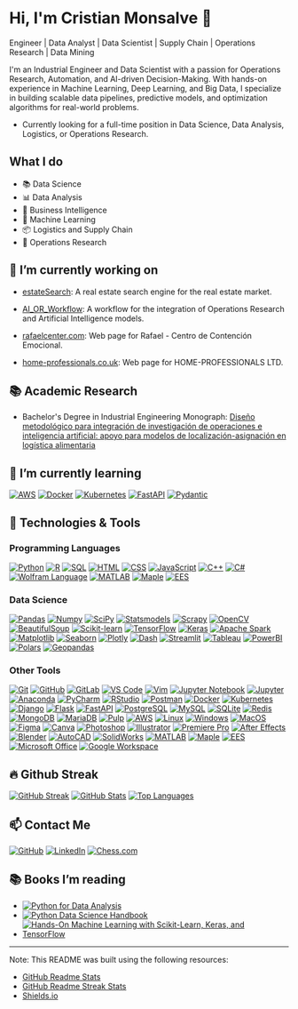# Hi, I'm Cristian Monsalve 👋

Engineer | Data Analyst | Data Scientist | Supply Chain | Operations Research | Data Mining

I'm an Industrial Engineer and Data Scientist with a passion for Operations Research, Automation, and AI-driven Decision-Making. With hands-on experience in Machine Learning, Deep Learning, and Big Data, I specialize in building scalable data pipelines, predictive models, and optimization algorithms for real-world problems.

- Currently looking for a full-time position in Data Science, Data Analysis, Logistics, or Operations Research.

## What I do

- 📚 Data Science
- 📊 Data Analysis
- 🏢 Business Intelligence
- 🤖 Machine Learning
- 📦 Logistics and Supply Chain
- 🎯 Operations Research

## 🔭 I’m currently working on

- [estateSearch](https://github.com/CDMonsalveA/estateSearch): A real estate search engine for the real estate market.

- [AI_OR_Workflow](https://github.com/CDMonsalveA/AI_OR_Workflow): A workflow for the integration of Operations Research and Artificial Intelligence models.

- [rafaelcenter.com](https://rafaelcenter.com): Web page for Rafael - Centro de Contención Emocional.

- [home-professionals.co.uk](https://home-professionals.co.uk): Web page for HOME-PROFESSIONALS LTD.

## 📚 Academic Research

- Bachelor's Degree in Industrial Engineering Monograph: [Diseño metodológico para integración de investigación de operaciones e inteligencia artificial: apoyo para modelos de localización-asignación en logística alimentaria](http://hdl.handle.net/11349/92955)

## 🌱 I’m currently learning

[![AWS](https://img.shields.io/badge/-AWS-232F3E?style=flat-square&logo=Amazon-AWS&logoColor=white)](https://aws.amazon.com/)
[![Docker](https://img.shields.io/badge/-Docker-2496ED?style=flat-square&logo=Docker&logoColor=white)](https://www.docker.com/)
[![Kubernetes](https://img.shields.io/badge/-Kubernetes-326CE5?style=flat-square&logo=Kubernetes&logoColor=white)](https://kubernetes.io/)
[![FastAPI](https://img.shields.io/badge/-FastAPI-009688?style=flat-square&logo=FastAPI&logoColor=white)](https://fastapi.tiangolo.com/)
[![Pydantic](https://img.shields.io/badge/-Pydantic-00599C?style=flat-square&logo=Pydantic&logoColor=white)](https://pydantic-docs.helpmanual.io/)

## 🔧 Technologies & Tools

### Programming Languages

[![Python](https://img.shields.io/badge/-Python-3776AB?style=flat-square&logo=python&logoColor=white)](https://www.python.org/)
[![R](https://img.shields.io/badge/-R-276DC3?style=flat-square&logo=R&logoColor=white)](https://www.r-project.org/)
[![SQL](https://img.shields.io/badge/-SQL-4479A1?style=flat-square&logo=MySQL&logoColor=white)](https://www.mysql.com/)
[![HTML](https://img.shields.io/badge/-HTML-E34F26?style=flat-square&logo=HTML5&logoColor=white)](https://www.w3.org/html/)
[![CSS](https://img.shields.io/badge/-CSS-1572B6?style=flat-square&logo=CSS3&logoColor=white)](https://www.w3.org/Style/CSS/)
[![JavaScript](https://img.shields.io/badge/-JavaScript-F7DF1E?style=flat-square&logo=JavaScript&logoColor=black)](https://developer.mozilla.org/en-US/docs/Web/JavaScript)
[![C++](https://img.shields.io/badge/-C++-00599C?style=flat-square&logo=C%2B%2B&logoColor=white)](https://isocpp.org/)
[![C#](https://img.shields.io/badge/-C%23-239120?style=flat-square&logo=C-Sharp&logoColor=white)](https://docs.microsoft.com/en-us/dotnet/csharp/)
[![Wolfram Language](https://img.shields.io/badge/-Wolfram%20Language-DD1100?style=flat-square&logo=Wolfram&logoColor=white)](https://www.wolfram.com/language/)
[![MATLAB](https://img.shields.io/badge/-MATLAB-0076A8?style=flat-square&logo=Mathworks&logoColor=white)](https://www.mathworks.com/products/matlab.html)
[![Maple](https://img.shields.io/badge/-Maple-00599C?style=flat-square&logo=Maple&logoColor=white)](https://www.maplesoft.com/products/maple/)
[![EES](https://img.shields.io/badge/-EES-00599C?style=flat-square&logo=EES&logoColor=white)](https://www.fchart.com/ees/)

### Data Science

[![Pandas](https://img.shields.io/badge/-Pandas-150458?style=flat-square&logo=Pandas&logoColor=white)](https://pandas.pydata.org/)
[![Numpy](https://img.shields.io/badge/-Numpy-013243?style=flat-square&logo=Numpy&logoColor=white)](https://numpy.org/)
[![SciPy](https://img.shields.io/badge/-SciPy-8CAAE6?style=flat-square&logo=SciPy&logoColor=white)](https://www.scipy.org/)
[![Statsmodels](https://img.shields.io/badge/-Statsmodels-00599C?style=flat-square&logo=Statsmodels&logoColor=white)](https://www.statsmodels.org/stable/index.html)
[![Scrapy](https://img.shields.io/badge/-Scrapy-00A3E0?style=flat-square&logo=Scrapy&logoColor=white)](https://scrapy.org/)
[![OpenCV](https://img.shields.io/badge/-OpenCV-5C3EE8?style=flat-square&logo=OpenCV&logoColor=white)](https://opencv.org/)
[![BeautifulSoup](https://img.shields.io/badge/-BeautifulSoup-00599C?style=flat-square&logo=BeautifulSoup&logoColor=white)](https://www.crummy.com/software/BeautifulSoup/)
[![Scikit-learn](https://img.shields.io/badge/-Scikit%20Learn-F7931E?style=flat-square&logo=scikit-learn&logoColor=white)](https://scikit-learn.org/stable/)
[![TensorFlow](https://img.shields.io/badge/-TensorFlow-FF6F00?style=flat-square&logo=TensorFlow&logoColor=white)](https://www.tensorflow.org/)
[![Keras](https://img.shields.io/badge/-Keras-D00000?style=flat-square&logo=Keras&logoColor=white)](https://keras.io/)
[![Apache Spark](https://img.shields.io/badge/-Apache%20Spark-E25A1C?style=flat-square&logo=Apache-Spark&logoColor=white)](https://spark.apache.org/)
[![Matplotlib](https://img.shields.io/badge/-Matplotlib-11557C?style=flat-square&logo=Matplotlib&logoColor=white)](https://matplotlib.org/)
[![Seaborn](https://img.shields.io/badge/-Seaborn-00599C?style=flat-square&logo=Seaborn&logoColor=white)](https://seaborn.pydata.org/)
[![Plotly](https://img.shields.io/badge/-Plotly-3F4F75?style=flat-square&logo=Plotly&logoColor=white)](https://plotly.com/)
[![Dash](https://img.shields.io/badge/-Dash-3F4F75?style=flat-square&logo=Dash&logoColor=white)](https://dash.plotly.com/)
[![Streamlit](https://img.shields.io/badge/-Streamlit-FF4B4B?style=flat-square&logo=Streamlit&logoColor=white)](https://streamlit.io/)
[![Tableau](https://img.shields.io/badge/-Tableau-E97627?style=flat-square&logo=Tableau&logoColor=white)](https://www.tableau.com/)
[![PowerBI](https://img.shields.io/badge/-Power%20BI-F2C811?style=flat-square&logo=Power-BI&logoColor=white)](https://powerbi.microsoft.com/)
[![Polars](https://img.shields.io/badge/-Polars-00599C?style=flat-square&logo=Polars&logoColor=white)](https://pola.rs/)
[![Geopandas](https://img.shields.io/badge/-Geopandas-150458?style=flat-square&logo=Geopandas&logoColor=white)](https://geopandas.org/)

### Other Tools

[![Git](https://img.shields.io/badge/-Git-F05032?style=flat-square&logo=Git&logoColor=white)](https://git-scm.com/)
[![GitHub](https://img.shields.io/badge/-GitHub-181717?style=flat-square&logo=GitHub&logoColor=white)](https://github.com/)
[![GitLab](https://img.shields.io/badge/-GitLab-FCA121?style=flat-square&logo=GitLab&logoColor=white)](https://gitlab.com/)
[![VS Code](https://img.shields.io/badge/-Visual%20Studio%20Code-007ACC?style=flat-square&logo=Visual-Studio-Code&logoColor=white)](https://code.visualstudio.com/)
[![Vim](https://img.shields.io/badge/-Vim-019733?style=flat-square&logo=Vim&logoColor=white)](https://www.vim.org/)
[![Jupyter Notebook](https://img.shields.io/badge/-Jupyter%20Notebook-F37626?style=flat-square&logo=Jupyter&logoColor=white)](https://jupyter.org/)
[![Jupyter](https://img.shields.io/badge/-Jupyter-F37626?style=flat-square&logo=Jupyter&logoColor=white)](https://jupyter.org/)
[![Anaconda](https://img.shields.io/badge/-Anaconda-44A833?style=flat-square&logo=Anaconda&logoColor=white)](https://www.anaconda.com/)
[![PyCharm](https://img.shields.io/badge/-PyCharm-000000?style=flat-square&logo=PyCharm&logoColor=white)](https://www.jetbrains.com/pycharm/)
[![RStudio](https://img.shields.io/badge/-RStudio-75AADB?style=flat-square&logo=RStudio&logoColor=white)](https://www.rstudio.com/)
[![Postman](https://img.shields.io/badge/-Postman-FF6C37?style=flat-square&logo=Postman&logoColor=white)](https://www.postman.com/)
[![Docker](https://img.shields.io/badge/-Docker-2496ED?style=flat-square&logo=Docker&logoColor=white)](https://www.docker.com/)
[![Kubernetes](https://img.shields.io/badge/-Kubernetes-326CE5?style=flat-square&logo=Kubernetes&logoColor=white)](https://kubernetes.io/)
[![Django](https://img.shields.io/badge/-Django-092E20?style=flat-square&logo=Django&logoColor=white)](https://www.djangoproject.com/)
[![Flask](https://img.shields.io/badge/-Flask-000000?style=flat-square&logo=Flask&logoColor=white)](https://flask.palletsprojects.com/)
[![FastAPI](https://img.shields.io/badge/-FastAPI-009688?style=flat-square&logo=FastAPI&logoColor=white)](https://fastapi.tiangolo.com/)
[![PostgreSQL](https://img.shields.io/badge/-PostgreSQL-336791?style=flat-square&logo=PostgreSQL&logoColor=white)](https://www.postgresql.org/)
[![MySQL](https://img.shields.io/badge/-MySQL-4479A1?style=flat-square&logo=MySQL&logoColor=white)](https://www.mysql.com/)
[![SQLite](https://img.shields.io/badge/-SQLite-003B57?style=flat-square&logo=SQLite&logoColor=white)](https://www.sqlite.org/index.html)
[![Redis](https://img.shields.io/badge/-Redis-DC382D?style=flat-square&logo=Redis&logoColor=white)](https://redis.io/)
[![MongoDB](https://img.shields.io/badge/-MongoDB-47A248?style=flat-square&logo=MongoDB&logoColor=white)](https://www.mongodb.com/)
[![MariaDB](https://img.shields.io/badge/-MariaDB-003545?style=flat-square&logo=MariaDB&logoColor=white)](https://mariadb.org/)
[![Pulp](https://img.shields.io/badge/-Pulp-00599C?style=flat-square&logo=Pulp&logoColor=white)](https://coin-or.github.io/pulp/)
[![AWS](https://img.shields.io/badge/-AWS-232F3E?style=flat-square&logo=Amazon-AWS&logoColor=white)](https://aws.amazon.com/)
[![Linux](https://img.shields.io/badge/-Linux-FCC624?style=flat-square&logo=Linux&logoColor=black)](https://www.linux.org/)
[![Windows](https://img.shields.io/badge/-Windows-0078D6?style=flat-square&logo=Windows&logoColor=white)](https://www.microsoft.com/en-us/windows)
[![MacOS](https://img.shields.io/badge/-macOS-000000?style=flat-square&logo=Apple&logoColor=white)](https://www.apple.com/macos/)
[![Figma](https://img.shields.io/badge/-Figma-F24E1E?style=flat-square&logo=Figma&logoColor=white)](https://www.figma.com/)
[![Canva](https://img.shields.io/badge/-Canva-00C4CC?style=flat-square&logo=Canva&logoColor=white)](https://www.canva.com/)
[![Photoshop](https://img.shields.io/badge/-Photoshop-31A8FF?style=flat-square&logo=Adobe-Photoshop&logoColor=white)](https://www.adobe.com/products/photoshop.html)
[![Illustrator](https://img.shields.io/badge/-Illustrator-FF9A00?style=flat-square&logo=Adobe-Illustrator&logoColor=white)](https://www.adobe.com/products/illustrator.html)
[![Premiere Pro](https://img.shields.io/badge/-Premiere%20Pro-9999FF?style=flat-square&logo=Adobe-Premiere-Pro&logoColor=white)](https://www.adobe.com/products/premiere.html)
[![After Effects](https://img.shields.io/badge/-After%20Effects-9999FF?style=flat-square&logo=Adobe-After-Effects&logoColor=white)](https://www.adobe.com/products/aftereffects.html)
[![Blender](https://img.shields.io/badge/-Blender-F5792A?style=flat-square&logo=Blender&logoColor=white)](https://www.blender.org/)
[![AutoCAD](https://img.shields.io/badge/-AutoCAD-FF6F20?style=flat-square&logo=Autodesk-AutoCAD&logoColor=white)](https://www.autodesk.com/products/autocad/overview)
[![SolidWorks](https://img.shields.io/badge/-SolidWorks-8B8B8B?style=flat-square&logo=SolidWorks&logoColor=white)](https://www.solidworks.com/)
[![MATLAB](https://img.shields.io/badge/-MATLAB-0076A8?style=flat-square&logo=Mathworks&logoColor=white)](https://www.mathworks.com/products/matlab.html)
[![Maple](https://img.shields.io/badge/-Maple-00599C?style=flat-square&logo=Maple&logoColor=white)](https://www.maplesoft.com/products/maple/)
[![EES](https://img.shields.io/badge/-EES-00599C?style=flat-square&logo=EES&logoColor=white)](https://www.fchart.com/ees/)
[![Microsoft Office](https://img.shields.io/badge/-Microsoft%20Office-D83B01?style=flat-square&logo=Microsoft-Office&logoColor=white)](https://www.microsoft.com/en-us/microsoft-365)
[![Google Workspace](https://img.shields.io/badge/-Google%20Workspace-4285F4?style=flat-square&logo=Google-Workspace&logoColor=white)](https://workspace.google.com/)

## 🔥 Github Streak

[![GitHub Streak](https://github-readme-streak-stats.herokuapp.com/?user=CDMonsalveA)](https://www.github.com/CDMonsalveA/)
[![GitHub Stats](https://github-readme-stats.vercel.app/api?username=CDMonsalveA&show_icons=true&theme=radical)](https://www.github.com/CDMonsalveA/)
[![Top Languages](https://github-readme-stats.vercel.app/api/top-langs/?username=CDMonsalveA&layout=compact&theme=radical)](https://www.github.com/CDMonsalveA/)

## 📫 Contact Me

[![GitHub](https://img.shields.io/badge/-GitHub-181717?style=flat&logo=GitHub&logoColor=white)](https://www.github.com/CDMonsalveA/)
[![LinkedIn](https://img.shields.io/badge/-LinkedIn-0077B5?style=flat&logo=LinkedIn&logoColor=white)](https://www.linkedin.com/in/cdmonsalvea/)
[![Chess.com](https://img.shields.io/badge/-Chess.com-FFA500?style=flat&logo=Chess.com&logoColor=white)](https://www.chess.com/member/CDMonsalveA)

## 📚 Books I’m reading

- [![Python for Data Analysis](https://img.shields.io/badge/-Python%20for%20Data%20Analysis-00599C?style=flat-square&logo=Python&logoColor=white)](https://www.oreilly.com/library/view/python-for-data/9781491957653/)
- [![Python Data Science Handbook](https://img.shields.io/badge/-Python%20Data%20Science%20Handbook-00599C?style=flat-square&logo=Python&logoColor=white)](https://jakevdp.github.io/PythonDataScienceHandbook/)
- [![Hands-On Machine Learning with Scikit-Learn, Keras, and TensorFlow](https://img.shields.io/badge/-Hands--On%20Machine%20Learning%20with%20Scikit--Learn,%20Keras,%20and%20TensorFlow-00599C?style=flat-square&logo=Python&logoColor=white)](https://www.oreilly.com/library/view/hands-on-machine-learning/9781492032632/)

___

Note: This README was built using the following resources:

- [GitHub Readme Stats](https://github.com/anuraghazra/github-readme-stats)
- [GitHub Readme Streak Stats](https://github.com/DenverCoder1/github-readme-streak-stats)
- [Shields.io](https://shields.io/)
